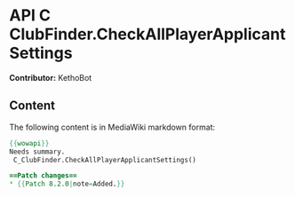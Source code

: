 # API C ClubFinder.CheckAllPlayerApplicantSettings

**Contributor:** KethoBot

## Content

The following content is in MediaWiki markdown format:

```mediawiki
{{wowapi}}
Needs summary.
 C_ClubFinder.CheckAllPlayerApplicantSettings()

==Patch changes==
* {{Patch 8.2.0|note=Added.}}
```